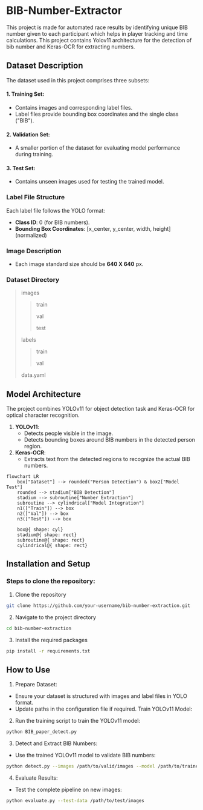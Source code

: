 # BIB-Number-Extractor
This project is made for automated race results by identifying unique BIB number given to each participant which helps in player tracking and time calculations. This project contains Yolov11 architecture for the detection of bib number and Keras-OCR for extracting numbers.

## Dataset Description
The dataset used in this project comprises three subsets:
#### 1. Training Set:

  * Contains images and corresponding label files.
  * Label files provide bounding box coordinates and the single class ("BIB").
#### 2. Validation Set:

  * A smaller portion of the dataset for evaluating model performance during training.
#### 3. Test Set:

  * Contains unseen images used for testing the trained model.

### Label File Structure
Each label file follows the YOLO format:

* __Class ID__: 0 (for BIB numbers).
* __Bounding Box Coordinates__: [x_center, y_center, width, height] (normalized)

### Image Description
* Each image standard size should be __640 X 640__ px.

### Dataset Directory
> images
> > train
> > 
> > val
> > 
> > test
> > 
> labels
> > train
> >
> > val
> > 
> data.yaml

## Model Architecture
The project combines YOLOv11 for object detection task and Keras-OCR for optical character recognition.
1. __YOLOv11__:
    * Detects people visible in the image.
    * Detects bounding boxes around BIB numbers in the detected person region.
2. __Keras-OCR__:
    * Extracts text from the detected regions to recognize the actual BIB numbers.
```mermaid
flowchart LR
    box["Dataset"] --> rounded("Person Detection") & box2["Model Test"]
    rounded --> stadium["BIB Detection"]
    stadium --> subroutine["Number Extraction"]
    subroutine --> cylindrical["Model Integration"]
    n1(["Train"]) --> box
    n2(["Val"]) --> box
    n3(["Test"]) --> box

    box@{ shape: cyl}
    stadium@{ shape: rect}
    subroutine@{ shape: rect}
    cylindrical@{ shape: rect}
```
## Installation and Setup
### Steps to clone the repository:
1. Clone the repository
```bash
git clone https://github.com/your-username/bib-number-extraction.git
```
2. Navigate to the project directory
```bash
cd bib-number-extraction
```
3. Install the required packages
```bash
pip install -r requirements.txt
```
## How to Use
1. Prepare Dataset:

  * Ensure your dataset is structured with images and label files in YOLO format.
  * Update paths in the configuration file if required.
Train YOLOv11 Model:

2. Run the training script to train the YOLOv11 model:
```bash
python BIB_paper_detect.py
```
3. Detect and Extract BIB Numbers:

  * Use the trained YOLOv11 model to validate BIB numbers:
```bash
python detect.py --images /path/to/valid/images --model /path/to/trained-model
```
4. Evaluate Results:

  * Test the complete pipeline on new images:
```bash
python evaluate.py --test-data /path/to/test/images
```
